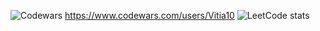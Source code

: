![Codewars](https://www.codewars.com/users/Vitia10/badges/large)
https://www.codewars.com/users/Vitia10
![LeetCode stats](https://leetcode-badge-sage.vercel.app/badge/K1dsUfJVUB?theme=dark&bgColor=282828)

